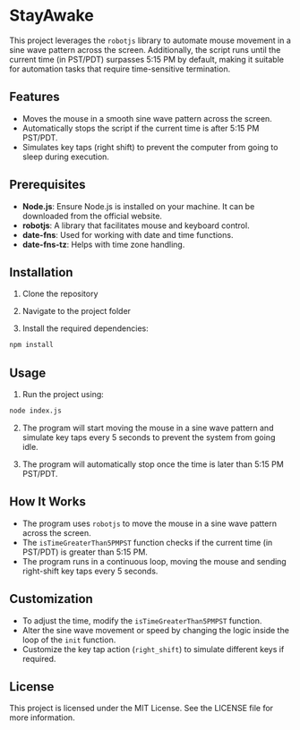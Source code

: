 # StayAwake

This project leverages the `robotjs` library to automate mouse movement in a sine wave pattern across the screen. Additionally, the script runs until the current time (in PST/PDT) surpasses 5:15 PM by default, making it suitable for automation tasks that require time-sensitive termination.

## Features

- Moves the mouse in a smooth sine wave pattern across the screen.
- Automatically stops the script if the current time is after 5:15 PM PST/PDT.
- Simulates key taps (right shift) to prevent the computer from going to sleep during execution.

## Prerequisites

- **Node.js**: Ensure Node.js is installed on your machine. It can be downloaded from the official website.
- **robotjs**: A library that facilitates mouse and keyboard control.
- **date-fns**: Used for working with date and time functions.
- **date-fns-tz**: Helps with time zone handling.

## Installation

1. Clone the repository

2. Navigate to the project folder

3. Install the required dependencies:
```bash
npm install
```

## Usage

1. Run the project using:
```bash
node index.js
```

2. The program will start moving the mouse in a sine wave pattern and simulate key taps every 5 seconds to prevent the system from going idle.

3. The program will automatically stop once the time is later than 5:15 PM PST/PDT.

## How It Works

- The program uses `robotjs` to move the mouse in a sine wave pattern across the screen.
- The `isTimeGreaterThan5PMPST` function checks if the current time (in PST/PDT) is greater than 5:15 PM.
- The program runs in a continuous loop, moving the mouse and sending right-shift key taps every 5 seconds.

## Customization

- To adjust the time, modify the `isTimeGreaterThan5PMPST` function.
- Alter the sine wave movement or speed by changing the logic inside the loop of the `init` function.
- Customize the key tap action (`right_shift`) to simulate different keys if required.

## License

This project is licensed under the MIT License. See the LICENSE file for more information.

